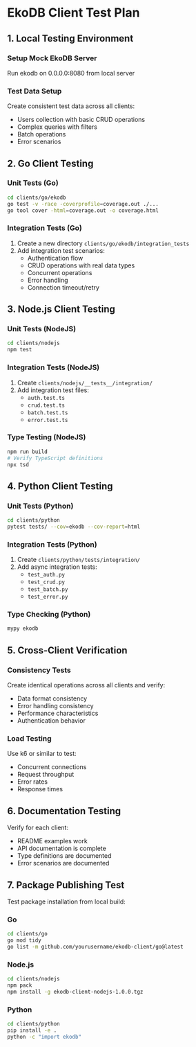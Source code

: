 # EkoDB Client Test Plan

## 1. Local Testing Environment

### Setup Mock EkoDB Server

Run ekodb on 0.0.0.0:8080 from local server

### Test Data Setup

Create consistent test data across all clients:

- Users collection with basic CRUD operations
- Complex queries with filters
- Batch operations
- Error scenarios

## 2. Go Client Testing

### Unit Tests (Go)

```bash
cd clients/go/ekodb
go test -v -race -coverprofile=coverage.out ./...
go tool cover -html=coverage.out -o coverage.html
```

### Integration Tests (Go)

1. Create a new directory `clients/go/ekodb/integration_tests`
2. Add integration test scenarios:
   - Authentication flow
   - CRUD operations with real data types
   - Concurrent operations
   - Error handling
   - Connection timeout/retry

## 3. Node.js Client Testing

### Unit Tests (NodeJS)

```bash
cd clients/nodejs
npm test
```

### Integration Tests (NodeJS)

1. Create `clients/nodejs/__tests__/integration/`
2. Add integration test files:
   - `auth.test.ts`
   - `crud.test.ts`
   - `batch.test.ts`
   - `error.test.ts`

### Type Testing (NodeJS)

```bash
npm run build
# Verify TypeScript definitions
npx tsd
```

## 4. Python Client Testing

### Unit Tests (Python)

```bash
cd clients/python
pytest tests/ --cov=ekodb --cov-report=html
```

### Integration Tests (Python)

1. Create `clients/python/tests/integration/`
2. Add async integration tests:
   - `test_auth.py`
   - `test_crud.py`
   - `test_batch.py`
   - `test_error.py`

### Type Checking (Python)

```bash
mypy ekodb
```

## 5. Cross-Client Verification

### Consistency Tests

Create identical operations across all clients and verify:

- Data format consistency
- Error handling consistency
- Performance characteristics
- Authentication behavior

### Load Testing

Use k6 or similar to test:

- Concurrent connections
- Request throughput
- Error rates
- Response times

## 6. Documentation Testing

Verify for each client:

- README examples work
- API documentation is complete
- Type definitions are documented
- Error scenarios are documented

## 7. Package Publishing Test

Test package installation from local build:

### Go

```bash
cd clients/go
go mod tidy
go list -m github.com/yourusername/ekodb-client/go@latest
```

### Node.js

```bash
cd clients/nodejs
npm pack
npm install -g ekodb-client-nodejs-1.0.0.tgz
```

### Python

```bash
cd clients/python
pip install -e .
python -c "import ekodb"
```
